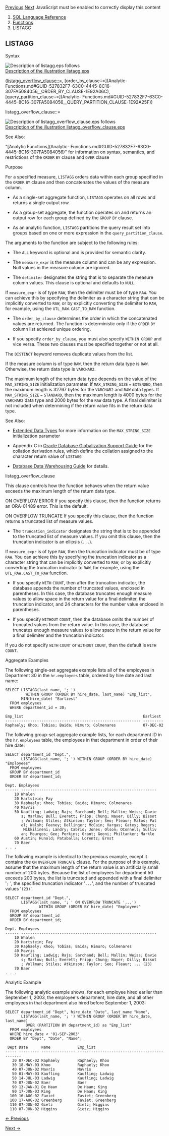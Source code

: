 [Previous](LENGTH.md) [Next](LN.md) JavaScript must be enabled to
correctly display this content

  1. [SQL Language Reference ](index.md)
  2. [Functions](Functions.md)
  3. LISTAGG 

## LISTAGG

Syntax

![Description of listagg.eps
follows](https://docs.oracle.com/en/database/oracle/oracle-database/23/sqlrf/img/listagg.gif)  
[Description of the illustration listagg.eps](img_text/listagg.md)

([listagg_overflow_clause::=](LISTAGG.md#GUID-B6E50D8E-F467-425B-9436-F7F8BF38D466__LISTAGG_OVERFLOW_CLAUSE-1E9397E4),
[order_by_clause::=](Analytic-
Functions.md#GUID-527832F7-63C0-4445-8C16-307FA5084056__ORDER_BY_CLAUSE-1E92A06C),
[query_partition_clause::=](Analytic-
Functions.md#GUID-527832F7-63C0-4445-8C16-307FA5084056__QUERY_PARTITION_CLAUSE-1E92A25F))

listagg_overflow_clause::=

![Description of listagg_overflow_clause.eps
follows](https://docs.oracle.com/en/database/oracle/oracle-database/23/sqlrf/img/listagg_overflow_clause.gif)  
[Description of the illustration
listagg_overflow_clause.eps](img_text/listagg_overflow_clause.md)

See Also:

"[Analytic Functions](Analytic-
Functions.md#GUID-527832F7-63C0-4445-8C16-307FA5084056)" for information on
syntax, semantics, and restrictions of the `ORDER` `BY` clause and `OVER`
clause

Purpose

For a specified measure, `LISTAGG` orders data within each group specified in
the `ORDER` `BY` clause and then concatenates the values of the measure
column.

  * As a single-set aggregate function, `LISTAGG` operates on all rows and returns a single output row. 

  * As a group-set aggregate, the function operates on and returns an output row for each group defined by the `GROUP` `BY` clause. 

  * As an analytic function, `LISTAGG` partitions the query result set into groups based on one or more expression in the `query_partition_clause`. 

The arguments to the function are subject to the following rules:

  * The `ALL` keyword is optional and is provided for semantic clarity. 

  * The `measure_expr` is the measure column and can be any expression. Null values in the measure column are ignored. 

  * The `delimiter` designates the string that is to separate the measure column values. This clause is optional and defaults to `NULL`. 

If `measure_expr` is of type `RAW`, then the delimiter must be of type `RAW`.
You can achieve this by specifying the delimiter as a character string that
can be implicitly converted to `RAW`, or by explicitly converting the
delimiter to `RAW`, for example, using the `UTL_RAW.CAST_TO_RAW` function.

  * The `order_by_clause` determines the order in which the concatenated values are returned. The function is deterministic only if the `ORDER` `BY` column list achieved unique ordering. 

  * If you specify `order_by_clause`, you must also specify `WITHIN GROUP` and vice versa. These two clauses must be specified together or not at all. 

The `DISTINCT` keyword removes duplicate values from the list.

If the measure column is of type `RAW`, then the return data type is `RAW`.
Otherwise, the return data type is `VARCHAR2`.

The maximum length of the return data type depends on the value of the
`MAX_STRING_SIZE` initialization parameter. If `MAX_STRING_SIZE` `=`
`EXTENDED`, then the maximum length is 32767 bytes for the `VARCHAR2` and
`RAW` data types. If `MAX_STRING_SIZE` `=` `STANDARD`, then the maximum length
is 4000 bytes for the `VARCHAR2` data type and 2000 bytes for the `RAW` data
type. A final delimiter is not included when determining if the return value
fits in the return data type.

See Also:

  * [Extended Data Types](Data-Types.md#GUID-8EFA29E9-E8D8-40A6-A43E-954908C954A4) for more information on the `MAX_STRING_SIZE` initialization parameter 

  * Appendix C in [Oracle Database Globalization Support Guide](/pls/topic/lookup?ctx=en/database/oracle/oracle-database/23/sqlrf&id=NLSPG-GUID-AFCE41ED-775B-4A00-AF38-C436776AE0C5) for the collation derivation rules, which define the collation assigned to the character return value of `LISTAGG`

  * [Database Data Warehousing Guide](/pls/topic/lookup?ctx=en/database/oracle/oracle-database/23/sqlrf&id=DWHSG-GUID-EDBADEC3-4DC5-4A3A-85EF-B64C45910B1D) for details. 

listagg_overflow_clause

This clause controls how the function behaves when the return value exceeds
the maximum length of the return data type.

ON OVERFLOW ERROR If you specify this clause, then the function returns an
ORA-01489 error. This is the default.

ON OVERFLOW TRUNCATE If you specify this clause, then the function returns a
truncated list of measure values.

  * The `truncation_indicator` designates the string that is to be appended to the truncated list of measure values. If you omit this clause, then the truncation indicator is an ellipsis (`...`). 

If `measure_expr` is of type `RAW`, then the truncation indicator must be of
type `RAW`. You can achieve this by specifying the truncation indicator as a
character string that can be implicitly converted to `RAW`, or by explicitly
converting the truncation indicator to `RAW`, for example, using the
`UTL_RAW.CAST_TO_RAW` function.

  * If you specify `WITH` `COUNT`, then after the truncation indicator, the database appends the number of truncated values, enclosed in parentheses. In this case, the database truncates enough measure values to allow space in the return value for a final delimiter, the truncation indicator, and 24 characters for the number value enclosed in parentheses. 

  * If you specify `WITHOUT` `COUNT`, then the database omits the number of truncated values from the return value. In this case, the database truncates enough measure values to allow space in the return value for a final delimiter and the truncation indicator. 

If you do not specify `WITH` `COUNT` or `WITHOUT` `COUNT`, then the default is
`WITH` `COUNT`.

Aggregate Examples

The following single-set aggregate example lists all of the employees in
Department 30 in the `hr.employees` table, ordered by hire date and last name:

    
    
    SELECT LISTAGG(last_name, '; ')
             WITHIN GROUP (ORDER BY hire_date, last_name) "Emp_list",
           MIN(hire_date) "Earliest"
      FROM employees
      WHERE department_id = 30;
    
    Emp_list                                                     Earliest
    ------------------------------------------------------------ ---------
    Raphaely; Khoo; Tobias; Baida; Himuro; Colmenares            07-DEC-02
    

The following group-set aggregate example lists, for each department ID in the
`hr.employees` table, the employees in that department in order of their hire
date:

    
    
    SELECT department_id "Dept.",
           LISTAGG(last_name, '; ') WITHIN GROUP (ORDER BY hire_date) "Employees"
      FROM employees
      GROUP BY department_id
      ORDER BY department_id;
    
    Dept. Employees
    ------ ------------------------------------------------------------
        10 Whalen
        20 Hartstein; Fay
        30 Raphaely; Khoo; Tobias; Baida; Himuro; Colmenares
        40 Mavris
        50 Kaufling; Ladwig; Rajs; Sarchand; Bell; Mallin; Weiss; Davie
           s; Marlow; Bull; Everett; Fripp; Chung; Nayer; Dilly; Bissot
           ; Vollman; Stiles; Atkinson; Taylor; Seo; Fleaur; Matos; Pat
           el; Walsh; Feeney; Dellinger; McCain; Vargas; Gates; Rogers;
            Mikkilineni; Landry; Cabrio; Jones; Olson; OConnell; Sulliv
           an; Mourgos; Gee; Perkins; Grant; Geoni; Philtanker; Markle
        60 Austin; Hunold; Pataballa; Lorentz; Ernst
        70 Baer
    . . .

The following example is identical to the previous example, except it contains
the `ON` `OVERFLOW` `TRUNCATE` clause. For the purpose of this example, assume
that the maximum length of the return value is an artificially small number of
200 bytes. Because the list of employees for department 50 exceeds 200 bytes,
the list is truncated and appended with a final delimiter '`;` ', the
specified truncation indicator '`...`', and the number of truncated values
'`(23)`'.

    
    
    SELECT department_id "Dept.",
           LISTAGG(last_name, '; ' ON OVERFLOW TRUNCATE '...')
                   WITHIN GROUP (ORDER BY hire_date) "Employees"
      FROM employees
      GROUP BY department_id
      ORDER BY department_id;
    
    Dept. Employees
    ------ ------------------------------------------------------------
        10 Whalen
        20 Hartstein; Fay
        30 Raphaely; Khoo; Tobias; Baida; Himuro; Colmenares
        40 Mavris
        50 Kaufling; Ladwig; Rajs; Sarchand; Bell; Mallin; Weiss; Davie
           s; Marlow; Bull; Everett; Fripp; Chung; Nayer; Dilly; Bissot
           ; Vollman; Stiles; Atkinson; Taylor; Seo; Fleaur; ... (23)
        70 Baer
    . . .

Analytic Example

The following analytic example shows, for each employee hired earlier than
September 1, 2003, the employee's department, hire date, and all other
employees in that department also hired before September 1, 2003:

    
    
    SELECT department_id "Dept", hire_date "Date", last_name "Name",
           LISTAGG(last_name, '; ') WITHIN GROUP (ORDER BY hire_date, last_name)
             OVER (PARTITION BY department_id) as "Emp_list"
      FROM employees
      WHERE hire_date < '01-SEP-2003'
      ORDER BY "Dept", "Date", "Name";
    
     Dept Date      Name            Emp_list
    ----- --------- --------------- ---------------------------------------------
       30 07-DEC-02 Raphaely        Raphaely; Khoo
       30 18-MAY-03 Khoo            Raphaely; Khoo
       40 07-JUN-02 Mavris          Mavris
       50 01-MAY-03 Kaufling        Kaufling; Ladwig
       50 14-JUL-03 Ladwig          Kaufling; Ladwig
       70 07-JUN-02 Baer            Baer
       90 13-JAN-01 De Haan         De Haan; King
       90 17-JUN-03 King            De Haan; King
      100 16-AUG-02 Faviet          Faviet; Greenberg
      100 17-AUG-02 Greenberg       Faviet; Greenberg
      110 07-JUN-02 Gietz           Gietz; Higgins
      110 07-JUN-02 Higgins         Gietz; Higgins


[← Previous](LENGTH.md)

[Next →](LN.md)
